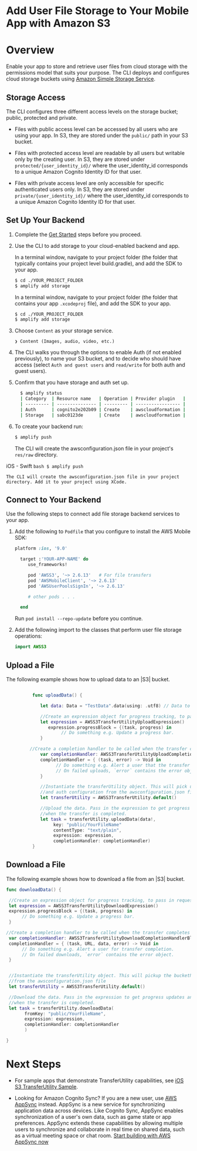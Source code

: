 # Add User File Storage to Your Mobile App with Amazon S3

# Overview

Enable your app to store and retrieve user files from cloud storage with the permissions model that suits your purpose. The CLI deploys and configures cloud storage buckets using [Amazon Simple Storage Service](http://docs.aws.amazon.com/AmazonS3/latest/dev/).

## Storage Access

The CLI configures three different access levels on the storage bucket; public, protected and private.

- Files with public access level can be accessed by all users who are using your app. In S3, they are stored under the ``public/`` path in your S3 bucket.

- Files with protected access level are readable by all users but writable only by the creating user. In S3, they are stored under ``protected/{user_identity_id}/`` where the user_identity_id corresponds to a unique Amazon Cognito Identity ID for that user.

- Files with private access level are only accessible for specific authenticated users only. In S3, they are stored under ``private/{user_identity_id}/`` where the user_identity_id corresponds to a unique Amazon Cognito Identity ID for that user.

## Set Up Your Backend

1. Complete the [Get Started](./getting-started) steps before you proceed.

2. Use the CLI to add storage to your cloud-enabled backend and app.

    In a terminal window, navigate to your project folder (the folder that typically contains your project level build.gradle), and add the SDK to your app.

    ```bash
    $ cd ./YOUR_PROJECT_FOLDER
    $ amplify add storage
    ```

    In a terminal window, navigate to your project folder (the folder that contains your app `.xcodeproj` file), and add the SDK to your app.

    ```bash
    $ cd ./YOUR_PROJECT_FOLDER
    $ amplify add storage
    ```

3.  Choose `Content` as your storage service.

    `❯ Content (Images, audio, video, etc.)`

4. The CLI walks you through the options to enable Auth (if not enabled previously), to name your S3 bucket, and to decide who should have access (select `Auth and guest users` and `read/write` for both auth and guest users).

5. Confirm that you have storage and auth set up.

    ```bash
      $ amplify status
      | Category  | Resource name   | Operation | Provider plugin   |
      | --------- | --------------- | --------- | ----------------- |
      | Auth      | cognito2e202b09 | Create    | awscloudformation |
      | Storage   | sabc0123de      | Create    | awscloudformation |
      ```
6. To create your backend run:

    ```bash
    $ amplify push
    ```

    The CLI will create the awsconfiguration.json file in your project's `res/raw` directory.

iOS - Swift
    ```bash
    $ amplify push
    ```

    The CLI will create the awsconfiguration.json file in your project directory. Add it to your project using XCode.

## Connect to Your Backend

Use the following steps to connect add file storage backend services to your app.

1. Add the following to `Podfile` that you configure to install the AWS Mobile SDK:

	```ruby
   platform :ios, '9.0'

      target :'YOUR-APP-NAME' do
         use_frameworks!

         pod 'AWSS3', '~> 2.6.13'   # For file transfers
         pod 'AWSMobileClient', '~> 2.6.13'
         pod 'AWSUserPoolsSignIn', '~> 2.6.13'

         # other pods . . .

      end
	```
	Run `pod install --repo-update` before you continue.

2. Add the following import to the classes that perform user file storage operations:

	```swift
	import AWSS3
	```

## Upload a File

The following example shows how to upload data to an |S3| bucket.

```swift

          func uploadData() {

             let data: Data = "TestData".data(using: .utf8) // Data to be uploaded

             //Create an expression object for progress tracking, to pass in request headers etc.
             let expression = AWSS3TransferUtilityUploadExpression()
                expression.progressBlock = {(task, progress) in
                     // Do something e.g. Update a progress bar.
             }

	     //Create a completion handler to be called when the transfer completes
             var completionHandler: AWSS3TransferUtilityUploadCompletionHandlerBlock?
             completionHandler = { (task, error) -> Void in
                   // Do something e.g. Alert a user that the transfer has completed.
                   // On failed uploads, `error` contains the error object.
             }

             //Instantiate the transferUtility object. This will pick up the bucketName, region,
             //and auth configuration from the awsconfiguration.json file
             let transferUtility = AWSS3TransferUtility.default()

             //Upload the data. Pass in the expression to get progress updates and completion handler to get notified
             //when the transfer is completed.
             let task = transferUtility.uploadData(data!,
                  key: "public/YourFileName"
                  contentType: "text/plain",
                  expression: expression,
                  completionHandler: completionHandler)
          }
```

## Download a File

The following example shows how to download a file from an |S3| bucket.

```swift
func downloadData() {

 //Create an expression object for progress tracking, to pass in request headers etc.
 let expression = AWSS3TransferUtilityDownloadExpression()
 expression.progressBlock = {(task, progress) in
      // Do something e.g. Update a progress bar.
 }

//Create a completion handler to be called when the transfer completes
 var completionHandler: AWSS3TransferUtilityDownloadCompletionHandlerBlock?
 completionHandler = { (task, URL, data, error) -> Void in
      // Do something e.g. Alert a user for transfer completion.
      // On failed downloads, `error` contains the error object.
 }


 //Instantiate the transferUtility object. This will pickup the bucketName, region, and auth configuration
 //from the awsconfiguration.json file
 let transferUtility = AWSS3TransferUtility.default()

 //Download the data. Pass in the expression to get progress updates and completion handler to get notified
 //when the transfer is completed.
 let task = transferUtility.downloadData(
       fromKey: "public/YourFileName",
       expression: expression,
       completionHandler: completionHandler
       )

}
```

Next Steps
==========

* For sample apps that demonstrate TransferUtility capabilities, see [iOS S3 TransferUtility Sample](https://github.com/awslabs/aws-sdk-ios-samples/tree/master/S3TransferUtility-Sample).

* Looking for Amazon Cognito Sync? If you are a new user, use [AWS AppSync](https://aws.amazon.com/appsync/) instead. AppSync is a new service for synchronizing application data across devices. Like Cognito Sync, AppSync enables synchronization of a user's own data, such as game state or app preferences. AppSync extends these capabilities by allowing multiple users to synchronize and collaborate in real time on shared data, such as a virtual meeting space or chat room. [Start building with AWS AppSync now](https://aws.amazon.com/appsync/)
